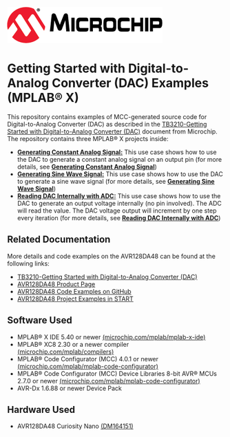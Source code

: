 [![MCHP](images/microchip.png)](https://www.microchip.com)

# Getting Started with Digital-to-Analog Converter (DAC) Examples (MPLAB® X)

This repository contains examples of MCC-generated source code for Digital-to-Analog Converter (DAC) as described in the [TB3210-Getting Started with Digital-to-Analog Converter (DAC)](https://ww1.microchip.com/downloads/en/Appnotes/TB3210-Getting-Started-with-DAC-90003210A.pdf) document from Microchip. The repository contains three MPLAB® X projects inside:

* [<strong>Generating Constant Analog Signal:</strong>](Generating_Constant_Analog_Signal) This use case shows how to use the DAC to generate a constant analog signal on an output pin (for more details, see [<strong>Generating Constant Analog Signal</strong>](Generating_Constant_Analog_Signal))
* [<strong>Generating Sine Wave Signal:</strong>](Generating_Sine_Wave_Signal) This use case shows how to use the DAC to generate a sine wave signal (for more details, see [<strong>Generating Sine Wave Signal</strong>](Generating_Sine_Wave_Signal))
* [<strong>Reading DAC Internally with ADC:</strong>](Reading_DAC_Internally_with_ADC) This use case shows how to use the DAC to generate an output voltage internally (no pin involved). The ADC will read the value. The DAC voltage output will increment by one step every iteration (for more details, see [<strong>Reading DAC Internally with ADC</strong>](Reading_DAC_Internally_with_ADC))

## Related Documentation
More details and code examples on the AVR128DA48 can be found at the following links:
- [TB3210-Getting Started with Digital-to-Analog Converter (DAC)](https://ww1.microchip.com/downloads/en/Appnotes/TB3210-Getting-Started-with-DAC-90003210A.pdf)
- [AVR128DA48 Product Page](https://www.microchip.com/wwwproducts/en/AVR128DA48)
- [AVR128DA48 Code Examples on GitHub](https://github.com/microchip-pic-avr-examples?q=avr128da48)
- [AVR128DA48 Project Examples in START](https://start.atmel.com/#examples/AVR128DA48CuriosityNano)


## Software Used
- MPLAB® X IDE 5.40 or newer [(microchip.com/mplab/mplab-x-ide)](http://www.microchip.com/mplab/mplab-x-ide)
- MPLAB® XC8 2.30 or a newer compiler [(microchip.com/mplab/compilers)](http://www.microchip.com/mplab/compilers)
- MPLAB® Code Configurator (MCC) 4.0.1 or newer [(microchip.com/mplab/mplab-code-configurator)](https://www.microchip.com/mplab/mplab-code-configurator)
- MPLAB® Code Configurator (MCC) Device Libraries 8-bit AVR® MCUs 2.7.0 or newer [(microchip.com/mplab/mplab-code-configurator)](https://www.microchip.com/mplab/mplab-code-configurator)
- AVR-Dx 1.6.88 or newer Device Pack


## Hardware Used
- AVR128DA48 Curiosity Nano [(DM164151)](https://www.microchip.com/Developmenttools/ProductDetails/DM164151)
